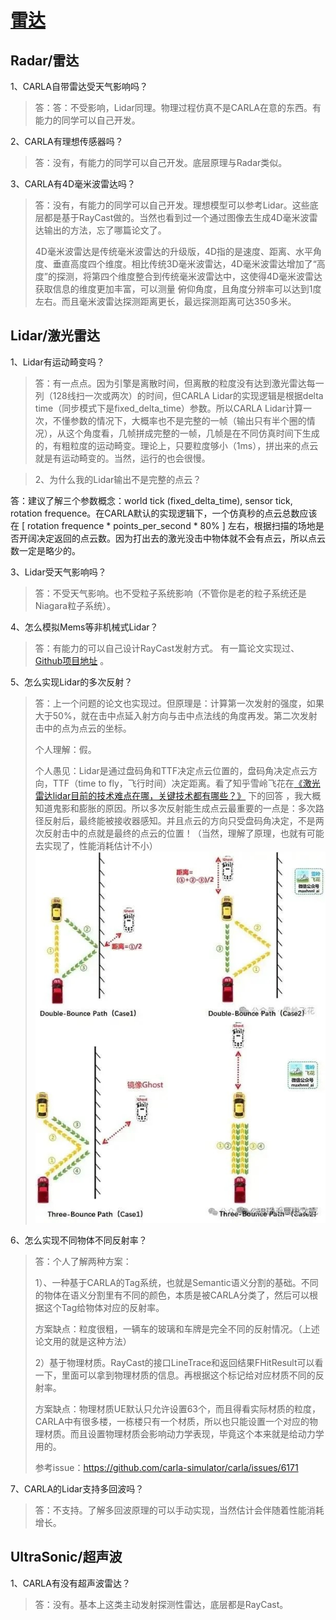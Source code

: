 # [雷达](https://mp.weixin.qq.com/s/eM8z9EElqiz8txnTrw9fCw)

## Radar/雷达


1、CARLA自带雷达受天气影响吗？

> 答：答：不受影响，Lidar同理。物理过程仿真不是CARLA在意的东西。有能力的同学可以自己开发。



2、CARLA有理想传感器吗？

> 答：没有，有能力的同学可以自己开发。底层原理与Radar类似。



3、CARLA有4D毫米波雷达吗？

> 答：没有，有能力的同学可以自己开发。理想模型可以参考Lidar。这些底层都是基于RayCast做的。当然也看到过一个通过图像去生成4D毫米波雷达输出的方法，忘了哪篇论文了。
>
> 4D毫米波雷达是传统毫米波雷达的升级版，4D指的是速度、距离、水平角度、垂直高度四个维度。相比传统3D毫米波雷达，4D毫米波雷达增加了“高度”的探测，将第四个维度整合到传统毫米波雷达中，这使得4D毫米波雷达获取信息的维度更加丰富，可以测量 俯仰角度，且角度分辨率可以达到1度左右。而且毫米波雷达探测距离更长，最远探测距离可达350多米。

## Lidar/激光雷达

1、Lidar有运动畸变吗？

> 答：有一点点。因为引擎是离散时间，但离散的粒度没有达到激光雷达每一列（128线扫一次或两次）的时间，但CARLA Lidar的实现逻辑是根据delta time（同步模式下是fixed_delta_time）参数。所以CARLA Lidar计算一次，不懂参数的情况下，大概率也不是完整的一帧（输出只有半个圈的情况），从这个角度看，几帧拼成完整的一帧，几帧是在不同仿真时间下生成的，有粗粒度的运动畸变。理论上，只要粒度够小（1ms），拼出来的点云就是有运动畸变的。当然，运行的也会很慢。


> 2、为什么我的Lidar输出不是完整的点云？

答：建议了解三个参数概念：world tick (fixed_delta_time), sensor tick, rotation frequence。在CARLA默认的实现逻辑下，一个仿真秒的点云总数应该在 [ rotation frequence * points_per_second * 80% ] 左右，根据扫描的场地是否开阔决定返回的点云数。因为打出去的激光没击中物体就不会有点云，所以点云数一定是略少的。



3、Lidar受天气影响吗？

> 答：不受天气影响。也不受粒子系统影响（不管你是老的粒子系统还是Niagara粒子系统）。


4、怎么模拟Mems等非机械式Lidar？

> 答：有能力的可以自己设计RayCast发射方式。
       有一篇论文实现过、[Github项目地址](https://github.com/PJLab-ADG/PCSim) 。


5、怎么实现Lidar的多次反射？

> 答：上一个问题的论文也实现过。但原理是：计算第一次发射的强度，如果大于50%，就在击中点延入射方向与击中点法线的角度再发。第二次发射击中的点为点云的坐标。 
> 
> 个人理解：假。
> 
> 个人愚见：Lidar是通过盘码角和TTF决定点云位置的，盘码角决定点云方向，TTF（time to fly，飞行时间）决定距离。看了知乎雪岭飞花在[《激光雷达lidar目前的技术难点在哪，关键技术都有哪些？》](https://www.zhihu.com/question/59025491/answer/3524212461) 下的回答 ，我大概知道鬼影和膨胀的原因。所以多次反射能生成点云最重要的一点是：多次路径反射后，最终能被接收器感知。并且点云的方向只受盘码角决定，不是两次反射击中的点就是最终的点云的位置！（当然，理解了原理，也就有可能去实现了，性能消耗估计不小）
> ![](../img/faq/radar.jpg)


6、怎么实现不同物体不同反射率？

> 答：个人了解两种方案：
> 
> 1）、一种基于CARLA的Tag系统，也就是Semantic语义分割的基础。不同的物体在语义分割里有不同的颜色，本质是被CARLA分类了，然后可以根据这个Tag给物体对应的反射率。
> 
> 方案缺点：粒度很粗，一辆车的玻璃和车牌是完全不同的反射情况。（上述论文用的就是这种方法）
> 
> 2）基于物理材质。RayCast的接口LineTrace和返回结果FHitResult可以看一下，里面可以拿到物理材质的信息。再根据这个标记给对应材质不同的反射率。
> 
> 方案缺点：物理材质UE默认只允许设置63个，而且得看实际材质的粒度，CARLA中有很多楼，一栋楼只有一个材质，所以也只能设置一个对应的物理材质。而且设置物理材质会影响动力学表现，毕竟这个本来就是给动力学用的。
> 
> 参考issue：https://github.com/carla-simulator/carla/issues/6171



7、CARLA的Lidar支持多回波吗？

> 答：不支持。了解多回波原理的可以手动实现，当然估计会伴随着性能消耗增长。


## UltraSonic/超声波

1、CARLA有没有超声波雷达？

> 答：没有。基本上这类主动发射探测性雷达，底层都是RayCast。




